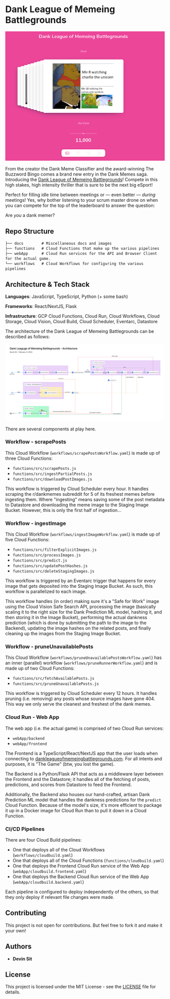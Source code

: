 # Dank League of Memeing Battlegrounds

<p align="center">
    <img src="https://github.com/DevinSit/dank-league-of-memeing-battlegrounds/blob/master/docs/images/DankLeagueOfMemeingBattlegrounds.png?raw=true" />
</p>

From the creator the Dank Meme Classifier and the award-winning The Buzzword Bingo comes a brand new entry in the Dank Memes saga. Introducing the [Dank League of Memeing Battlegrounds](https://dankleagueofmemeingbattlegrounds.com)! Compete in this high stakes, high intensity thriller that is sure to be the next big eSport!

Perfect for filling idle time between meetings or — even better — _during_ meetings! Yes, why bother listening to your scrum master drone on when you can compete for the top of the leaderboard to answer the question:

Are _you_ a dank memer?

## Repo Structure

```
├── docs        # Miscellaneous docs and images
├── functions   # Cloud Functions that make up the various pipelines
├── webApp      # Cloud Run services for the API and Browser Client for the actual game.
└── workflows   # Cloud Workflows for configuring the various pipelines
```

## Architecture & Tech Stack

**Languages**: JavaScript, TypeScript, Python (+ some bash)

**Frameworks**: React/NextJS, Flask

**Infrastructure**: GCP Cloud Functions, Cloud Run, Cloud Workflows, Cloud Storage, Cloud Vision, Cloud Build, Cloud Scheduler, Eventarc, Datastore

The architecture of the Dank League of Memeing Battlegrounds can be described as follows:

![Architecture of the Dank League of Memeing Battlegrounds](/docs/images/DankLeagueOfMemeingBattlegrounds_Architecture.png?raw=true)

There are several components at play here.

### Workflow - scrapePosts

This Cloud Workflow (`workflows/scrapePostsWorkflow.yaml`) is made up of three Cloud Functions:

- `functions/src/scrapePosts.js`
- `functions/src/ingestPartialPosts.js`
- `functions/src/downloadPostImages.js`

This workflow is triggered by Cloud Scheduler every hour. It handles scraping the r/dankmemes subreddit for 5 of its freshest memes before ingesting them. Where "ingesting" means saving some of the post metadata to Datastore and downloading the meme image to the Staging Image Bucket. However, this is only the first half of ingestion...

### Workflow - ingestImage

This Cloud Workflow (`workflows/ingestImageWorkflow.yaml`) is made up of five Cloud Functions:

- `functions/src/filterExplicitImages.js`
- `functions/src/processImages.js`
- `functions/src/predict.js`
- `functions/src/updatePostHashes.js`
- `functions/src/deleteStagingImages.js`

This workflow is triggered by an Eventarc trigger that happens for every image that gets deposited into the Staging Image Bucket. As such, this workflow is parallelized to each image.

This workflow handles (in order) making sure it's a "Safe for Work" image using the Cloud Vision Safe Search API, processing the image (basically scaling it to the right size for the Dank Prediction ML model, hashing it, and then storing it in the Image Bucket), performing the actual dankness prediction (which is done by submitting the path to the image to the Backend), updating the image hashes on the related posts, and finally cleaning up the images from the Staging Image Bucket.

### Workflow - pruneUnavailablePosts

This Cloud Workflow (`workflows/pruneUnavailablePostsWorkflow.yaml`) has an inner (parallel) workflow (`workflows/pruneRunnerWorkflow.yaml`) and is made up of two Cloud Functions:

- `functions/src/fetchAvailablePosts.js`
- `functions/src/pruneUnavailablePosts.js`

This workflow is triggered by Cloud Scheduler every 12 hours. It handles pruning (i.e. removing) any posts whose source images have gone 404. This way we only serve the cleanest and freshest of the dank memes.

### Cloud Run - Web App

The web app (i.e. the actual game) is comprised of two Cloud Run services:

- `webApp/backend`
- `webApp/frontend`

The Frontend is a TypeScript/React/NextJS app that the user loads when connecting to [dankleagueofmemeingbattlegrounds.com](https://dankleagueofmemeingbattlegrounds.com). For all intents and purposes, it is "The Game" (btw, you lost the game).

The Backend is a Python/Flask API that acts as a middleware layer between the Frontend and the Datastore; it handles all of the fetching of posts, predictions, and scores from Datastore to feed the Frontend. 

Additionally, the Backend also houses our hand-crafted, artisan Dank Prediction ML model that handles the dankness predictions for the `predict` Cloud Function. Because of the model's size, it's more efficient to package it up in a Docker image for Cloud Run than to pull it down in a Cloud Function.

### CI/CD Pipelines

There are four Cloud Build pipelines:

- One that deploys all of the Cloud Workflows (`workflows/cloudbuild.yaml`)
- One that deploys all of the Cloud Functions (`functions/cloudbuild.yaml`)
- One that deploys the Frontend Cloud Run service of the Web App (`webApp/cloudbuild.frontend.yaml`)
- One that deploys the Backend Cloud Run service of the Web App (`webApp/cloudbuild.backend.yaml`)

Each pipeline is configured to deploy independently of the others, so that they only deploy if relevant file changes were made.

## Contributing

This project is not open for contributions. But feel free to fork it and make it your own!

## Authors

- **Devin Sit**

## License

This project is licensed under the MIT License - see the [LICENSE](LICENSE.md) file for details.
